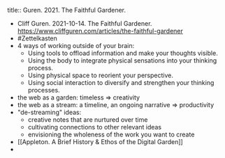 title:: Guren. 2021. The Faithful Gardener.

- Cliff Guren. 2021-10-14. The Faithful Gardener. https://www.cliffguren.com/articles/the-faithful-gardener
- #Zettelkasten
- 4 ways of working outside of your brain:
	- Using tools to offload information and make your thoughts visible.
	- Using the body to integrate physical sensations into your thinking process.
	- Using physical space to reorient your perspective.
	- Using social interaction to diversify and strengthen your thinking processes.
- the web as a garden: timeless  =>  creativity
- the web as a stream: a timeline, an ongoing narrative  =>  productivity
- "de-streaming" ideas:
	- creative notes that are nurtured over time
	- cultivating connections to other relevant ideas
	- envisioning the wholeness of the work you want to create
- [[Appleton. A Brief History & Ethos of the Digital Garden]]
-
